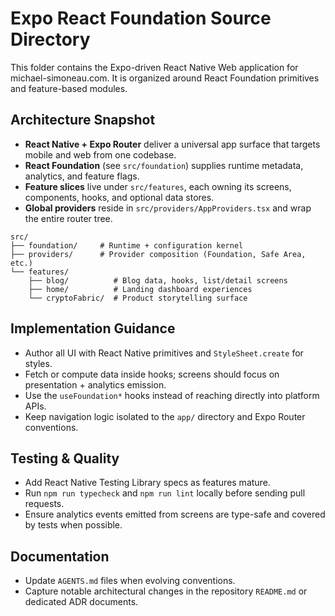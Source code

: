# Expo React Foundation Source Directory

This folder contains the Expo-driven React Native Web application for michael-simoneau.com.
It is organized around React Foundation primitives and feature-based modules.

## Architecture Snapshot

- **React Native + Expo Router** deliver a universal app surface that targets mobile and web from one codebase.
- **React Foundation** (see `src/foundation`) supplies runtime metadata, analytics, and feature flags.
- **Feature slices** live under `src/features`, each owning its screens, components, hooks, and optional data stores.
- **Global providers** reside in `src/providers/AppProviders.tsx` and wrap the entire router tree.

```
src/
├── foundation/     # Runtime + configuration kernel
├── providers/      # Provider composition (Foundation, Safe Area, etc.)
└── features/
    ├── blog/          # Blog data, hooks, list/detail screens
    ├── home/          # Landing dashboard experiences
    └── cryptoFabric/  # Product storytelling surface
```

## Implementation Guidance

- Author all UI with React Native primitives and `StyleSheet.create` for styles.
- Fetch or compute data inside hooks; screens should focus on presentation + analytics emission.
- Use the `useFoundation*` hooks instead of reaching directly into platform APIs.
- Keep navigation logic isolated to the `app/` directory and Expo Router conventions.

## Testing & Quality

- Add React Native Testing Library specs as features mature.
- Run `npm run typecheck` and `npm run lint` locally before sending pull requests.
- Ensure analytics events emitted from screens are type-safe and covered by tests when possible.

## Documentation

- Update `AGENTS.md` files when evolving conventions.
- Capture notable architectural changes in the repository `README.md` or dedicated ADR documents.
